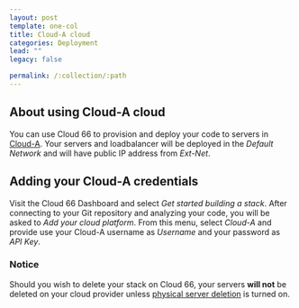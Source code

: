 ```yaml
---
layout: post
template: one-col
title: Cloud-A cloud
categories: Deployment
lead: ""
legacy: false

permalink: /:collection/:path
---
```




## About using Cloud-A cloud

You can use Cloud 66 to provision and deploy your code to servers in [Cloud-A](https://www.clouda.ca/). Your servers and loadbalancer will be deployed in the _Default Network_ and will have public IP address from _Ext-Net_.  


## Adding your Cloud-A credentials

Visit the Cloud 66 Dashboard and select _Get started building a stack_. After connecting to your Git repository and analyzing your code, you will be asked to _Add your cloud platform_. From this menu, select _Cloud-A_ and provide use your Cloud-A username as _Username_ and your password as _API Key_.



### Notice

Should you wish to delete your stack on Cloud 66, your servers **will not** be deleted on your cloud provider unless [physical server deletion](/managing-your-stack/server-deletion) is turned on.


